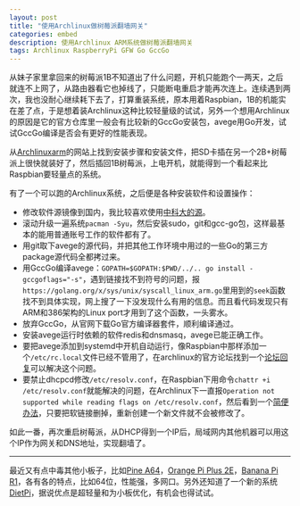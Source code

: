 ```yaml
---
layout: post
title: "使用Archlinux做树莓派翻墙网关"
categories: embed
description: 使用Archlinux ARM系统做树莓派翻墙网关
tags: Archlinux RaspberryPi GFW Go GccGo
---
```


从妹子家里拿回来的树莓派1B不知道出了什么问题，开机只能跑个一两天，之后就连不上网了，从路由器看它也掉线了，只能断电重启才能再次连上。连续遇到两次，我也没耐心继续耗下去了，打算重装系统，原本用着Raspbian，1B的机能实在差了点，于是想着装Archlinux这种比较轻量级的试试，另外一个想用Archlinux的原因是它的官方仓库里一般会有比较新的GccGo安装包，avege用Go开发，试试GccGo编译是否会有更好的性能表现。

从[Archlinuxarm](https://archlinuxarm.org/platforms/armv6/raspberry-pi)的网站上找到安装步骤和安装文件，把SD卡插在另一个2B+树莓派上很快就装好了，然后插回1B树莓派，上电开机，就能得到一个看起来比Raspbian要轻量点的系统。

有了一个可以跑的Archlinux系统，之后便是各种安装软件和设置操作：

- 修改软件源镜像到国内，我比较喜欢使用[中科大的源](https://mirrors.ustc.edu.cn)。
- 滚动升级一遍系统`pacman -Syu`，然后安装sudo，git和gcc-go包，这样最基本的能用普通账号工作的软件都有了。
- 用git取下avege的源代码，并把其他工作环境中用过的一些Go的第三方package源代码全都拷过来。
- 用GccGo编译avege：`GOPATH=$GOPATH:$PWD/../.. go install -gccgoflags="-s"`，遇到链接找不到符号的问题，报`https://golang.org/x/sys/unix/syscall_linux_arm.go`里用到的`seek`函数找不到具体实现，网上搜了一下没发现什么有用的信息。而且看代码发现只有ARM和386架构的Linux port才用到了这个函数，一头雾水。
- 放弃GccGo，从官网下载Go官方编译器套件，顺利编译通过。
- 安装avege运行时依赖的软件redis和dnsmasq，avege已能正确工作。
- 要把avege添加到systemd中开机自动运行，像Raspbian中那样添加一个`/etc/rc.local`文件已经不管用了，在archlinux的官方论坛找到一个[论坛回复](https://bbs.archlinux.org/viewtopic.php?pid=1211415#p1211415)可以解决这个问题。
- 要禁止dhcpcd修改`/etc/resolv.conf`，在Raspbian下用命令`chattr +i /etc/resolv.conf`就能解决的问题，在Archlinux下一直报`Operation not supported while reading flags on /etc/resolv.conf`，然后看到一个[简便办法](https://ubuntuforums.org/showthread.php?t=1978656&p=11968135#post11968135)，只要把软链接删掉，重新创建一个新文件就不会被修改了。

如此一番，再次重启树莓派，从DHCP得到一个IP后，局域网内其他机器可以用这个IP作为网关和DNS地址，实现翻墙了。

------

最近又有点中毒其他小板子，比如[Pine A64](https://item.taobao.com/item.htm?id=529150082445)，[Orange Pi Plus 2E](https://item.taobao.com/item.htm?id=531880721728)，[Banana Pi R1](https://item.taobao.com/item.htm?id=42722747273)，各有各的特点，比如64位，性能强，多网口。另外还知道了一个新的系统[DietPi](http://dietpi.com/)，据说优点是超轻量和为小板优化，有机会也得试试。